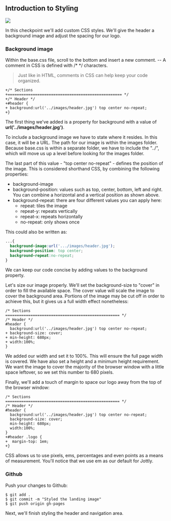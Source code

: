 ## Introduction to Styling

![](http://cl.ly/WHEI/12-header.png)

In this checkpoint we'll add custom CSS styles. We'll give the header a background image and adjust the spacing for our logo.

### Background image

Within the base.css file, scroll to the bottom and insert a new comment. -- A comment in CSS is defined with /* */ characters.

> Just like in HTML, comments in CSS can help keep your code organized.

```css(stylesheets/base.css)
+/* Sections
+================================================== */
+/* Header */
+#header {
+ background:url('../images/header.jpg') top center no-repeat;
+}
```

The first thing we've added is a property for background with a value of **url('../images/header.jpg')**.

To include a background image we have to state where it resides. In this case, it will be a URL. The path for our image is within the images folder. Because base.css is within a separate folder, we have to include the "../", which will move us up a level before looking for the images folder.

The last part of this value - "top center no-repeat" - defines the position of the image. This is considered shorthand CSS, by combining the following properties:

* background-image
* background-position: values such as top, center, bottom, left and right. You can combine a horizontal and a vertical position as shown above.
* background-repeat: there are four different values you can apply here:
  * repeat: tiles the image
  * repeat-y: repeats vertically
  * repeat-x: repeats horizontally
  * no-repeat: only shows once

This could also be written as:

```css
...{
  background-image:url('.../images/header.jpg');
  background-position: top center;
  background-repeat:no-repeat;
}
```

We can keep our code concise by adding values to the background property.

Let's size our image properly. We'll set the background-size to "cover" in order to fill the available space. The cover value will scale the image to cover the background area. Portions of the image may be cut off in order to achieve this, but it gives us a full width effect nonetheless:

```css(stylesheets/base.css)
/* Sections
================================================== */
/* Header */
#header {
  background:url('../images/header.jpg') top center no-repeat;
+ background-size: cover;
+ min-height: 680px;
+ width:100%;
}
```

We added our width and set it to 100%. This will ensure the full page width is covered. We have also set a height and a minimum height requirement. We want the image to cover the majority of the browser window with a little space leftover, so we set this number to 680 pixels.

Finally, we'll add a touch of margin to space our logo away from the top of the browser window:

```css(stylesheets/base.css)
/* Sections
================================================== */
/* Header */
#header {
  background:url('../images/header.jpg') top center no-repeat;
  background-size: cover;
  min-height: 680px;
  width:100%;
}
+#header .logo {
+  margin-top: 1em;
+}
```

CSS allows us to use pixels, ems, percentages and even points as a means of measurement. You'll notice that we use em as our default for Jottly.

### Github

Push your changes to Github:

```bash(Terminal)
$ git add .
$ git commit -m "Styled the landing image"
$ git push origin gh-pages
```

Next, we'll finish styling the header and navigation area.
